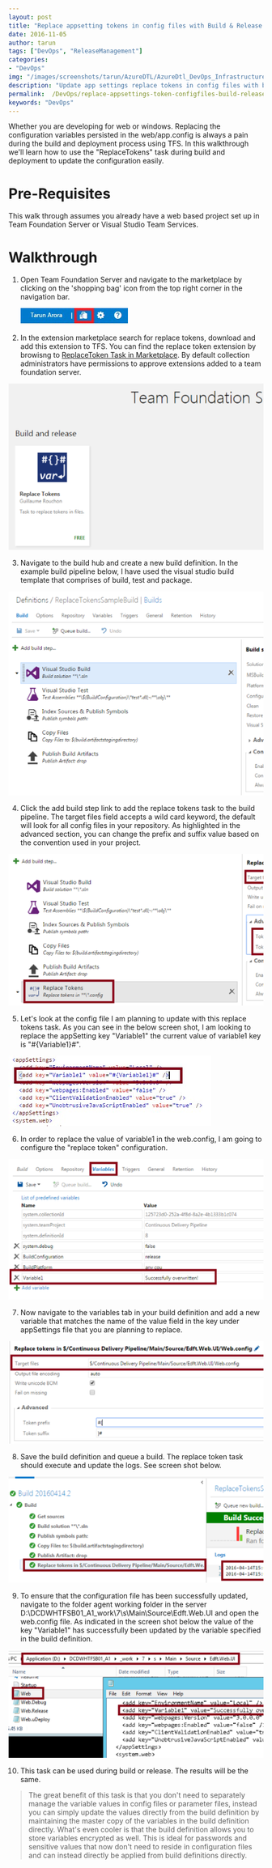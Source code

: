 ```yaml
---
layout: post
title: "Replace appsetting tokens in config files with Build & Release Management in VSTS (TFS)"
date: 2016-11-05
author: tarun 
tags: ["DevOps", "ReleaseManagement"]
categories:
- "DevOps"
img: "/images/screenshots/tarun/AzureDTL/AzureDtl_DevOps_InfrastructureIsCode.png"
description: "Update app settings replace tokens in config files with build and release management in VSTS and TFS"
permalink:  /DevOps/replace-appsettings-token-configfiles-build-release-tfs-vsts
keywords: "DevOps"
---
```

Whether you are developing for web or windows. Replacing the configuration variables persisted in the web/app.config is always a pain during the build and deployment process using TFS. In this walkthrough we'll learn how to use the "ReplaceTokens" task during build and deployment to update the configuration easily. 

<!--more--> 

# Pre-Requisites 
This walk through assumes you already have a web based project set up in Team Foundation Server or Visual Studio Team Services. 

# Walkthrough 
1. Open Team Foundation Server and navigate to the marketplace by clicking on the 'shopping bag' icon from the top right corner in the navigation bar.
   
   ![NavigateToMarketplace](/images/screenshots/tarun/ReplaceTokens/Nav2MrktplaceVstsTfs.png)

2.	In the extension marketplace search for replace tokens, download and add this extension to TFS. You can find the replace token extension by browisng to [ReplaceToken Task in Marketplace](https://marketplace.visualstudio.com/items?itemName=qetza.replacetokens&targetId=4ace6815-ca0a-4926-92f1-862643b5c950). By default collection administrators have permissions to approve extensions added to a team foundation server. 
   
   ![ReplaceTokenExtension](/images/screenshots/tarun/ReplaceTokens/ReplaceTokenExtension.png)

3.	Navigate to the build hub and create a new build definition. In the example build pipeline below, I have used the visual studio build template that comprises of build, test and package.
   
   ![DefaultBuildPipeline](/images/screenshots/tarun/ReplaceTokens/DefaultBuildPipeline.png)
 
4.	Click the add build step link to add the replace tokens task to the build pipeline. The target files field accepts a wild card keyword, the default will look for all config files in your repository. As highlighted in the advanced section, you can change the prefix and suffix value based on the convention used in your project. 
   
   ![ReplaceTokenTask](/images/screenshots/tarun/ReplaceTokens/ReplaceTokenTask.png)
 
5.	Let's look at the config file I am planning to update with this replace tokens task. As you can see in the below screen shot, I am looking to replace the appSetting key "Variable1" the current value of variable1 key is "#{Variable1}#". 
   
   ![AppConfigVariable](/images/screenshots/tarun/ReplaceTokens/AppConfigVariable.png)
 
6.	In order to replace the value of variable1 in the web.config, I am going to configure the "replace token" configuration.
   
   ![BuildTokenVariableReplace](/images/screenshots/tarun/ReplaceTokens/BuildTokenVariableReplace.png)
 
7.	Now navigate to the variables tab in your build definition and add a new variable that matches the name of the value field in the key under appSettings file that you are planning to replace. 
   
   ![ReplaceTokenVariableExample](/images/screenshots/tarun/ReplaceTokens/ReplaceTokenVariableEx.png)
 
8.	Save the build definition and queue a build. The replace token task should execute and update the logs. See screen shot below. 
   
   ![BuildOutputReplaceToken](/images/screenshots/tarun/ReplaceTokens/BuildOutputReplaceToken.png)
 
9.	To ensure that the configuration file has been successfully updated, navigate to the folder agent working folder in the server D:\DCDWHTFSB01_A1\_work\7\s\Main\Source\Edft.Web.UI and open the web.config file. As indicated in the screen shot below the value of the key "Variable1" has successfully been updated by the variable specified in the build definition. 
   
   ![ReplaceTokenLogFileOutput](/images/screenshots/tarun/ReplaceTokens/ReplaceTokenLogFile.png)
  
10.	This task can be used during build or release. The results will be the same. 
 
> The great benefit of this task is that you don't need to separately manage the variable values in config files or parameter files, instead you can simply update the values directly from the build definition by maintaining the master copy of the variables in the build definition directly. What's even cooler is that the build definition allows you to store variables encrypted as well. This is ideal for passwords and sensitive values that now don't need to reside in configuration files and can instead directly be applied from build definitions directly. 



